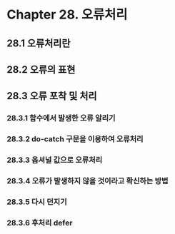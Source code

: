 <h1>Chapter 28. 오류처리</h1>

<h2>28.1 오류처리란</h2>

<h2>28.2 오류의 표현</h2>

<h2>28.3 오류 포착 및 처리</h2>

<h3>28.3.1 함수에서 발생한 오류 알리기</h3>

<h3>28.3.2 do-catch 구문을 이용하여 오류처리</h3>

<h3>28.3.3 옵셔널 값으로 오류처리</h3>

<h3>28.3.4 오류가 발생하지 않을 것이라고 확신하는 방법</h3>

<h3>28.3.5 다시 던지기</h3>

<h3>28.3.6 후처리 defer</h3>

